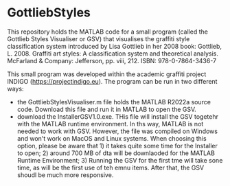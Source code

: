 # GottliebStyles
This repository holds the MATLAB code for a small program (called the Gottlieb Styles Visualiser or GSV) that visualises the graffiti style classification system introduced by Lisa Gottlieb in her 2008 book:
    Gottlieb, L. 2008. Graffiti art styles: A classification system and theoretical analysis. McFarland & Company: Jefferson, pp. viii, 212. ISBN: 978-0-7864-3436-7

This small program was developed within the academic graffiti project INDIGO (https://projectindigo.eu). The program can be run in two different ways:
* the GottliebStylesVisualiser.m file holds the MATLAB R2022a source code. Download this file and run it in MATLAB to open the GSV.
* download the InstallerGSV1.0.exe. THis file will install the GSV togetehr with the MATLAB runtime environment. In ths way, MATLAB is not needed to work with GSV. However, the file was compiled on Windows and won't work on MacOS and Linux systems. When choosing this option, please be aware that 1) it takes quite some time for the Installer to open; 2) around 700 MB of dta will be downlaoded for the MATLAB Runtime Environment; 3) Running the GSV for the first tme will take sone time, as will be the first use of teh emnu items. After that, the GSV shoudl be much more responsive.